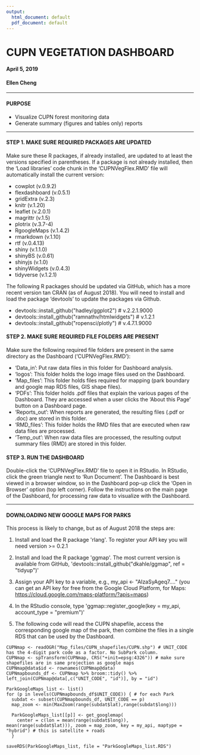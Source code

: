 ```yaml
---
output:
  html_document: default
  pdf_document: default
---
```

# CUPN VEGETATION DASHBOARD
#### April 5, 2019
#### Ellen Cheng
***
#### PURPOSE

* Visualize CUPN forest monitoring data
* Generate summary (figures and tables only) reports

***
#### STEP 1. MAKE SURE REQUIRED PACKAGES ARE UPDATED
Make sure these R packages, if already installed, are updated to at least the versions specified in parentheses. If a package is not already installed, then the ‘Load libraries’ code chunk in the ‘CUPNVegFlex.RMD’ file will automatically install the current version:

* cowplot (v.0.9.2)
* flexdashboard (v.0.5.1)
* gridExtra (v.2.3)
* knitr (v.1.20)
* leaflet (v.2.0.1)
* magrittr (v.1.5)
* plotrix (v.3.7-4)
* RgoogleMaps (v.1.4.2)
* rmarkdown (v.1.10)
* rtf (v.0.4.13)
* shiny (v.1.1.0)
* shinyBS (v.0.61)
* shinyjs (v.1.0)
* shinyWidgets (v.0.4.3)
* tidyverse (v.1.2.1)

The following R packages should be updated via GitHub, which has a more recent version tan CRAN (as of August 2018). You will need to install and load the package ‘devtools’ to update the packages via Github.

* devtools::install_github("hadley/ggplot2") # v.2.2.1.9000
* devtools::install_github("ramnathv/htmlwidgets") # v.1.2.1
* devtools::install_github("ropensci/plotly") # v.4.7.1.9000


#### STEP 2. MAKE SURE REQUIRED FILE FOLDERS ARE PRESENT
Make sure the following required file folders are present in the same directory as the Dashboard (‘CUPNVegFlex.RMD’):
* ‘Data_in’:  Put raw data files in this folder for Dashboard analysis.
* ‘logos’: This folder holds the logo image files used on the Dashboard.
* ‘Map_files’:  This folder holds files required for mapping (park boundary and google map RDS files, GIS shape files).
* ‘PDFs’: This folder holds .pdf files that explain the various pages of the Dashboard. They are accessed when a user clicks the ‘About this Page’ button on a Dashboard page.
* ‘Reports_out’: When reports are generated, the resulting files (.pdf or .doc) are stored in this folder.
* ‘RMD_files’: This folder holds the RMD files that are executed when raw data files are processed.
* ‘Temp_out’:  When raw data files are processed, the resulting output summary files (RMD) are stored in this folder.


#### STEP 3. RUN THE DASHBOARD
Double-click the ‘CUPNVegFlex.RMD’ file to open it in RStudio. In RStudio, click the green triangle next to ‘Run Document’. The Dashboard is best viewed in a browser window, so in the Dashboard pop-up click the ‘Open in Browser’ option (top left corner). Follow the instructions on the main page of the Dashboard, for processing raw data to visualize with the Dashboard.

***
#### DOWNLOADING NEW GOOGLE MAPS FOR PARKS
This process is likely to change, but as of August 2018 the steps are:

1. Install and load the R package 'rlang'. To register your API key you will need version >= 0.2.1

2. Install and load the R package 'ggmap'. The most current version is available from GitHub, 'devtools::install_github("dkahle/ggmap", ref = "tidyup")'

3. Assign your API key to a variable, e.g., my_api <- "AIzaSyAgeq7...." (you can get an API key for free from the Google Cloud Platform, for Maps: https://cloud.google.com/maps-platform/?apis=maps)

4. In the RStudio console, type 'ggmap::register_google(key = my_api, account_type = "premium")'

5. The following code will read the CUPN shapefile, access the corresponding google map of the park, then combine the files in a single RDS that can be used by the Dashboard.

```{r}
CUPNmap <- readOGR("Map_files/CUPN_shapefiles/CUPN.shp") # UNIT_CODE has the 4-digit park code as a factor. No SubPark column.
CUPNmap <- spTransform(CUPNmap, CRS("+init=epsg:4326")) # make sure shapefiles are in same projection as google maps
CUPNmap@data$id <- rownames(CUPNmap@data)
CUPNmapbounds_df <- CUPNmap %>% broom::tidy() %>%
left_join(CUPNmap@data[,c("UNIT_CODE", "id")], by = "id")

ParkGoogleMaps_list <- list()
for (p in levels(CUPNmapbounds_df$UNIT_CODE)) { # for each Park
  subdat <- subset(CUPNmapbounds_df, UNIT_CODE == p)
  map_zoom <- min(MaxZoom(range(subdat$lat),range(subdat$long))) 

  ParkGoogleMaps_list[[p]] <- get_googlemap(
    center = c(lon = mean(range(subdat$long)), mean(range(subdat$lat))), zoom = map_zoom, key = my_api, maptype = "hybrid") # this is satellite + roads
  }

saveRDS(ParkGoogleMaps_list, file = "ParkGoogleMaps_list.RDS")
```

